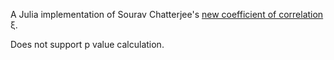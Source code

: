 A Julia implementation of Sourav Chatterjee's [new coefficient of correlation](https://arxiv.org/abs/1909.10140) ξ.

Does not support p value calculation.
